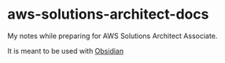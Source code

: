 # aws-solutions-architect-docs
My notes while preparing for AWS Solutions Architect Associate.

It is meant to be used with [Obsidian](https://obsidian.md/)

